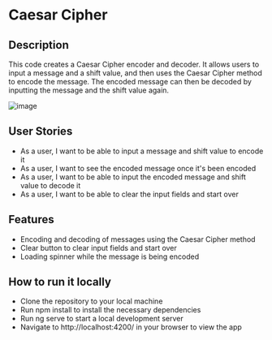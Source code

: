 # Caesar Cipher

## Description

This code creates a Caesar Cipher encoder and decoder. It allows users to input a message and a shift value, and then uses the Caesar Cipher method to encode the message. The encoded message can then be decoded by inputting the message and the shift value again.

![image](https://user-images.githubusercontent.com/117353352/212271081-70c1c11a-ffe1-4b05-b2e3-3f2c2390f623.png)

## User Stories

* As a user, I want to be able to input a message and shift value to encode it
* As a user, I want to see the encoded message once it's been encoded
* As a user, I want to be able to input the encoded message and shift value to decode it
* As a user, I want to be able to clear the input fields and start over

## Features

* Encoding and decoding of messages using the Caesar Cipher method
* Clear button to clear input fields and start over
* Loading spinner while the message is being encoded

## How to run it locally

* Clone the repository to your local machine
* Run npm install to install the necessary dependencies
* Run ng serve to start a local development server
* Navigate to http://localhost:4200/ in your browser to view the app


